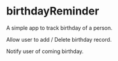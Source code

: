 # birthdayReminder

A simple app to track birthday of a person.

Allow user to add / Delete birthday record.

Notify user of coming birthday.
